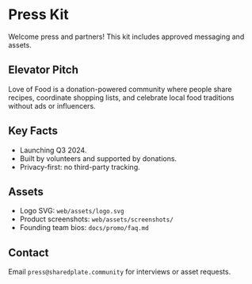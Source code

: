 # Press Kit

Welcome press and partners! This kit includes approved messaging and assets.

## Elevator Pitch

Love of Food is a donation-powered community where people share recipes, coordinate shopping lists, and celebrate local food traditions without ads or influencers.

## Key Facts

* Launching Q3 2024.
* Built by volunteers and supported by donations.
* Privacy-first: no third-party tracking.

## Assets

* Logo SVG: `web/assets/logo.svg`
* Product screenshots: `web/assets/screenshots/`
* Founding team bios: `docs/promo/faq.md`

## Contact

Email `press@sharedplate.community` for interviews or asset requests.
